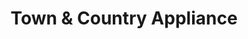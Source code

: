 ---
title: "Town & Country Appliance"
url: /longmont/town-and-country-appliance/
shop: appliance
---